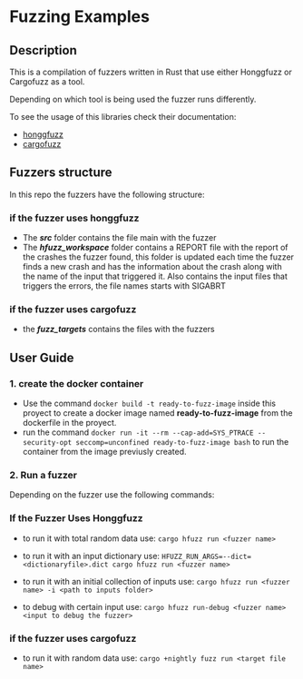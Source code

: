 
Fuzzing Examples
===


Description
---

This is a compilation of fuzzers written in Rust that use either Honggfuzz or Cargofuzz as a tool.

Depending on which tool is being used the fuzzer runs differently.

To see the usage of this libraries check their documentation:
 * [honggfuzz](https://github.com/google/honggfuzz)
 * [cargofuzz](https://github.com/rust-fuzz/cargo-fuzz)

Fuzzers structure 
---

In this repo the fuzzers have the following structure:

### if the fuzzer uses honggfuzz 

* The  ***src*** folder contains the file main with the fuzzer 
* The ***hfuzz_workspace*** folder contains a REPORT file with the report of the crashes the fuzzer found, this folder is updated each time the fuzzer finds a new crash and has the information about the crash along with the name of the input that triggered it. Also contains the input files that triggers the errors, the file names starts with SIGABRT

### if the fuzzer uses cargofuzz 

* the ***fuzz_targets*** contains the files with the fuzzers


## User Guide

### 1. create the docker container 
* Use the command  `docker build -t ready-to-fuzz-image` inside this proyect to create a docker image named **ready-to-fuzz-image** from the dockerfile in the proyect.
* run the command `docker run -it --rm --cap-add=SYS_PTRACE --security-opt seccomp=unconfined ready-to-fuzz-image bash` to run the container from the image previusly created.

### 2. Run a fuzzer 

Depending on the fuzzer use the following commands:

### If the Fuzzer Uses Honggfuzz

* to run it with total random data use: 
`cargo hfuzz run <fuzzer name>`
* to run it with an input dictionary use: 
`HFUZZ_RUN_ARGS=--dict=<dictionaryfile>.dict cargo hfuzz run <fuzzer name>`
* to run it with an initial collection of inputs use: 
`cargo hfuzz run <fuzzer name> -i <path to inputs folder>`

* to debug with certain input use: 
`cargo hfuzz run-debug <fuzzer name> <input to debug the fuzzer>`

### if the fuzzer uses cargofuzz

* to run it with random data use:
`cargo +nightly fuzz run <target file name>`
